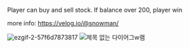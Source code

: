 Player can buy and sell stock. If balance over 200, player win

more info: https://velog.io/@snowman/

![ezgif-2-57f6d7873817](https://user-images.githubusercontent.com/72291472/127738292-fb58f670-dc2c-4887-9aaf-a7dcd3695d17.gif)
![제목 없는 다이어그w램](https://user-images.githubusercontent.com/72291472/127738182-5fb3a64c-8982-4206-8c73-2931ba9fc898.jpg)
